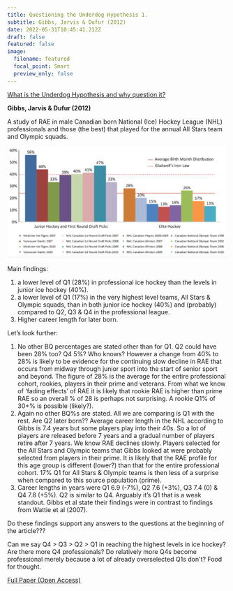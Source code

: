 ```yaml
---
title: Questioning the Underdog Hypothesis 1.
subtitle: Gibbs, Jarvis & Dufur (2012)
date: 2022-05-31T10:45:41.212Z
draft: false
featured: false
image:
  filename: featured
  focal_point: Smart
  preview_only: false
---
```

<meta name="twitter:card" content="summary_large_image" />
<meta name="twitter:site" content="@nothirdman" />
<meta name="twitter:title" content="Questioning the Underdog Hypothesis 1" />
<meta name="twitter:description" content="The first in a series of article questioning the Underdog Hypothesis starting with Gibbs et al 2012 investigation into ice hockey." />
<meta name="twitter:image" content="https://onemoresummer.co.uk/post/questioning-the-underdog-hypothesis-1/gibbsfigure1.png" />

[What is the Underdog Hypothesis and why question it?](https://onemoresummer.co.uk/post/questioning-the-underdog-hypothesis-an-introduction/)

**Gibbs, Jarvis & Dufur (2012)**

A study of RAE in male Canadian born National (Ice) Hockey League (NHL) professionals and those (the best) that played for the annual All Stars team and Olympic squads.

![](gibbsfigure1.png)

Main findings:

1. a lower level of Q1 (28%) in professional ice hockey than the levels in junior ice hockey (40%).
2. a lower level of Q1 (17%) in the very highest level teams, All Stars & Olympic squads, than in both junior ice hockey (40%) and (probably) compared to Q2, Q3 & Q4 in the professional league.
3. Higher career length for later born.

Let’s look further:

1. No other BQ percentages are stated other than for Q1. Q2 could have been 28% too? Q4 5%? Who knows? However a change from 40% to 28% is likely to be evidence for the continuing slow decline in RAE that occurs from midway through junior sport into the start of senior sport and beyond. The figure of 28% is the average for the entire professional cohort, rookies, players in their prime and veterans. From what we know of ‘fading effects’ of RAE it is likely that rookie RAE is higher than prime RAE so an overall % of 28 is perhaps not surprising. A rookie Q1% of 30+% is possible (likely?).
2. Again no other BQ%s are stated. All we are comparing is Q1 with the rest. Are Q2 later born?? Average career length in the NHL according to Gibbs is 7.4 years but some players play into their 40s. So a lot of players are released before 7 years and a gradual number of players retire after 7 years. We know RAE declines slowly. Players selected for the All Stars and Olympic teams that Gibbs looked at were probably selected from players in their prime. It is likely that the RAE profile for this age group is different (lower?) than that for the entire professional cohort. 17% Q1 for All Stars & Olympic teams is then less of a surprise when compared to this source population (prime). 
3. Career lengths in years were Q1 6.9 (-7%), Q2 7.6 (+3%), Q3 7.4 (0) & Q4 7.8 (+5%). Q2 is similar to Q4. Arguably it’s Q1 that is a weak standout. Gibbs et al state their findings were in contrast to findings from Wattie et al (2007).

Do these findings support any answers to the questions at the beginning of the article???

Can we say Q4 > Q3 > Q2 > Q1 in reaching the highest levels in ice hockey? Are there more Q4 professionals? Do relatively more Q4s become professional merely because a lot of already overselected Q1s don't? Food for thought.

[Full Paper (Open Access)](https://www.researchgate.net/publication/257333561_The_Rise_of_the_Underdog_The_Relative_Age_Effect_Reversal_Among_Canadian-born_NHL_Hockey_Players_A_Reply_to_Nolan_and_Howell)